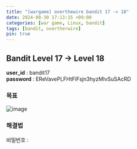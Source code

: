 ```yaml
---
title: "[wargame] overthewire bandit 17 -> 18"
date: 2024-08-30 17:13:15 +09:00
categories: [war game, Linux, bandit]
tags: [bandit, overtherwire]
pin: true
---
```


## Bandit Level 17 -> Level 18

**user_id** : bandit17<br/>
**password** : EReVavePLFHtFlFsjn3hyzMlvSuSAcRD

### 목표

![image](https://github.com/user-attachments/assets/1670f61d-d9bf-4e1c-ad5c-a9f9888027f0)



### 해결법



 비밀번호 : 